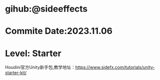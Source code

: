 # gihub:@sideeffects
# Commite Date:2023.11.06
# Level: Starter

Houdini官方Unity新手包,教学地址：https://www.sidefx.com/tutorials/unity-starter-kit/
